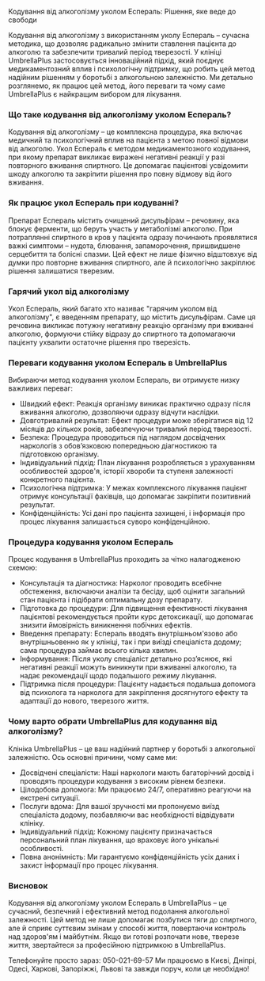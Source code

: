 
Кодування від алкоголізму уколом Еспераль: Рішення, яке веде до свободи

Кодування від алкоголізму з використанням уколу Еспераль – сучасна методика, що дозволяє радикально змінити ставлення пацієнта до алкоголю та забезпечити тривалий період тверезості. У клініці UmbrellaPlus застосовується інноваційний підхід, який поєднує медикаментозний вплив і психологічну підтримку, що робить цей метод надійним рішенням у боротьбі з алкогольною залежністю. Ми детально розглянемо, як працює цей метод, його переваги та чому саме UmbrellaPlus є найкращим вибором для лікування.

### Що таке кодування від алкоголізму уколом Еспераль?

Кодування від алкоголізму – це комплексна процедура, яка включає медичний та психологічний вплив на пацієнта з метою повної відмови від алкоголю. Укол Еспераль є методом медикаментозного кодування, при якому препарат викликає виражені негативні реакції у разі повторного вживання спиртного. Це допомагає пацієнтові усвідомити шкоду алкоголю та закріпити рішення про повну відмову від його вживання.

### Як працює укол Еспераль при кодуванні?

Препарат Еспераль містить очищений дисульфірам – речовину, яка блокує ферменти, що беруть участь у метаболізмі алкоголю. При потраплянні спиртного в кров у пацієнта одразу починають проявлятися важкі симптоми – нудота, блювання, запаморочення, пришвидшене серцебиття та болісні спазми. Цей ефект не лише фізично відштовхує від думки про повторне вживання спиртного, але й психологічно закріплює рішення залишатися тверезим.

### Гарячий укол від алкоголізму

Укол Еспераль, який багато хто називає "гарячим уколом від алкоголізму", є введенням препарату, що містить дисульфірам. Саме ця речовина викликає потужну негативну реакцію організму при вживанні алкоголю, формуючи стійку відразу до спиртного та допомагаючи пацієнту ухвалити остаточне рішення про тверезість.

### Переваги кодування уколом Еспераль в UmbrellaPlus

Вибираючи метод кодування уколом Еспераль, ви отримуєте низку важливих переваг:

* Швидкий ефект: Реакція організму виникає практично одразу після вживання алкоголю, дозволяючи одразу відчути наслідки.
* Довготривалий результат: Ефект процедури може зберігатися від 12 місяців до кількох років, забезпечуючи тривалий період тверезості.
* Безпека: Процедура проводиться під наглядом досвідчених наркологів з обов’язковою попередньою діагностикою та підготовкою організму.
* Індивідуальний підхід: План лікування розробляється з урахуванням особливостей здоров'я, історії хвороби та ступеня залежності конкретного пацієнта.
* Психологічна підтримка: У межах комплексного лікування пацієнт отримує консультації фахівців, що допомагає закріпити позитивний результат.
* Конфіденційність: Усі дані про пацієнта захищені, і інформація про процес лікування залишається суворо конфіденційною.

### Процедура кодування уколом Еспераль

Процес кодування в UmbrellaPlus проходить за чітко налагодженою схемою:

* Консультація та діагностика: Нарколог проводить всебічне обстеження, включаючи аналізи та бесіду, щоб оцінити загальний стан пацієнта і підібрати оптимальну дозу препарату.
* Підготовка до процедури: Для підвищення ефективності лікування пацієнтові рекомендується пройти курс детоксикації, що допомагає знизити ймовірність виникнення побічних ефектів.
* Введення препарату: Еспераль вводять внутрішньом'язово або внутрішньовенно як у клініці, так і при виїзді спеціаліста додому; сама процедура займає всього кілька хвилин.
* Інформування: Після уколу спеціаліст детально роз’яснює, які негативні реакції можуть виникнути при вживанні алкоголю, та надає рекомендації щодо подальшого режиму лікування.
* Підтримка після процедури: Пацієнту надається подальша допомога від психолога та нарколога для закріплення досягнутого ефекту та адаптації до нового, тверезого життя.

### Чому варто обрати UmbrellaPlus для кодування від алкоголізму?

Клініка UmbrellaPlus – це ваш надійний партнер у боротьбі з алкогольної залежністю. Ось основні причини, чому саме ми:

* Досвідчені спеціалісти: Наші наркологи мають багаторічний досвід і проводять процедури кодування з високим рівнем безпеки.
* Цілодобова допомога: Ми працюємо 24/7, оперативно реагуючи на екстрені ситуації.
* Послуги вдома: Для вашої зручності ми пропонуємо виїзд спеціаліста додому, позбавляючи вас необхідності відвідувати клініку.
* Індивідуальний підхід: Кожному пацієнту призначається персональний план лікування, що враховує його унікальні особливості.
* Повна анонімність: Ми гарантуємо конфіденційність усіх даних і захист інформації про процес лікування.

### Висновок

Кодування від алкоголізму уколом Еспераль в UmbrellaPlus – це сучасний, безпечний і ефективний метод подолання алкогольної залежності. Цей метод не лише допомагає позбутися тяги до спиртного, але й сприяє суттєвим змінам у способі життя, повертаючи контроль над здоров'ям і майбутнім. Якщо ви готові розпочати нове, тверезе життя, звертайтеся за професійною підтримкою в UmbrellaPlus.

Телефонуйте просто зараз: 050-021-69-57
 Ми працюємо в Києві, Дніпрі, Одесі, Харкові, Запоріжжі, Львові та завжди поруч, коли це необхідно!
